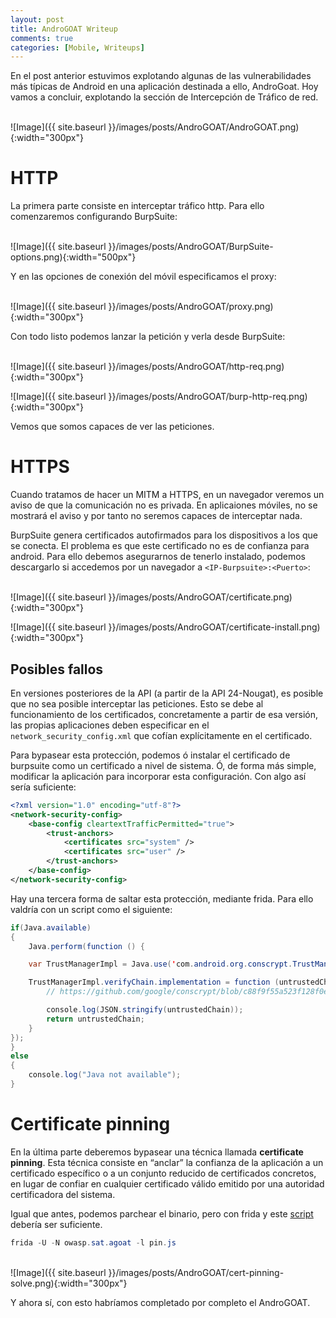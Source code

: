 ```yaml
---
layout: post
title: AndroGOAT Writeup
comments: true
categories: [Mobile, Writeups]
---
```


En el post anterior estuvimos explotando algunas de las vulnerabilidades más típicas de Android en una aplicación destinada a ello, AndroGoat. Hoy vamos a concluir, explotando la sección de Intercepción de Tráfico de red.

<br>
![Image]({{ site.baseurl }}/images/posts/AndroGOAT/AndroGOAT.png){:width="300px"}

# HTTP

La primera parte consiste en interceptar tráfico http. Para ello comenzaremos configurando BurpSuite:

<br>
![Image]({{ site.baseurl }}/images/posts/AndroGOAT/BurpSuite-options.png){:width="500px"}

Y en las opciones de conexión del móvil especificamos el proxy:

<br>
![Image]({{ site.baseurl }}/images/posts/AndroGOAT/proxy.png){:width="300px"}

Con todo listo podemos lanzar la petición y verla desde BurpSuite:

<br>
![Image]({{ site.baseurl }}/images/posts/AndroGOAT/http-req.png){:width="300px"}

![Image]({{ site.baseurl }}/images/posts/AndroGOAT/burp-http-req.png){:width="300px"}

Vemos que somos capaces de ver las peticiones.

# HTTPS

Cuando tratamos de hacer un MITM a HTTPS, en un navegador veremos un aviso de que la comunicación no es privada. En aplicaiones móviles, no se mostrará el aviso y por tanto no seremos capaces de interceptar nada.

BurpSuite genera certificados autofirmados para los dispositivos a los que se conecta. El problema es que este certificado no es de confianza para android. Para ello debemos asegurarnos de tenerlo instalado, podemos descargarlo si accedemos por un navegador a `<IP-Burpsuite>:<Puerto>`:

<br>
![Image]({{ site.baseurl }}/images/posts/AndroGOAT/certificate.png){:width="300px"}

![Image]({{ site.baseurl }}/images/posts/AndroGOAT/certificate-install.png){:width="300px"}

## Posibles fallos

En versiones posteriores de la API (a partir de la API 24-Nougat), es posible que no sea posible interceptar las peticiones. Esto se debe al funcionamiento de los certificados, concretamente a partir de esa versión, las propias aplicaciones deben especificar en el `network_security_config.xml` que cofían explícitamente en el certificado.

Para bypasear esta protección, podemos ó instalar el certificado de burpsuite como un certificado a nivel de sistema. Ó, de forma más simple, modificar la aplicación para incorporar esta configuración. Con algo así sería suficiente:

```xml
<?xml version="1.0" encoding="utf-8"?>
<network-security-config>
    <base-config cleartextTrafficPermitted="true">
        <trust-anchors>
            <certificates src="system" />
            <certificates src="user" />
        </trust-anchors>
    </base-config>
</network-security-config>
```

Hay una tercera forma de saltar esta protección, mediante frida. Para ello valdría con un script como el siguiente:

```java
if(Java.available)
{
	Java.perform(function () {

    var TrustManagerImpl = Java.use('com.android.org.conscrypt.TrustManagerImpl');

    TrustManagerImpl.verifyChain.implementation = function (untrustedChain, trustAnchorChain, host, clientAuth, ocspData, tlsSctData) {
		// https://github.com/google/conscrypt/blob/c88f9f55a523f128f0e4dace76a34724bfa1e88c/platform/src/main/java/org/conscrypt/TrustManagerImpl.java#L650 

        console.log(JSON.stringify(untrustedChain));
        return untrustedChain;
    }
});
}
else
{
	console.log("Java not available");
}
```

# Certificate pinning

En la última parte deberemos bypasear una técnica llamada **certificate pinning**. Esta técnica consiste en “anclar” la confianza de la aplicación a un certificado específico o a un conjunto reducido de certificados concretos, en lugar de confiar en cualquier certificado válido emitido por una autoridad certificadora del sistema.

Igual que antes, podemos parchear el binario, pero con frida y este [script](https://codeshare.frida.re/@akabe1/frida-multiple-unpinning/) debería ser suficiente.

```java
frida -U -N owasp.sat.agoat -l pin.js
```

<br>
![Image]({{ site.baseurl }}/images/posts/AndroGOAT/cert-pinning-solve.png){:width="300px"}

Y ahora sí, con esto habríamos completado por completo el AndroGOAT.
